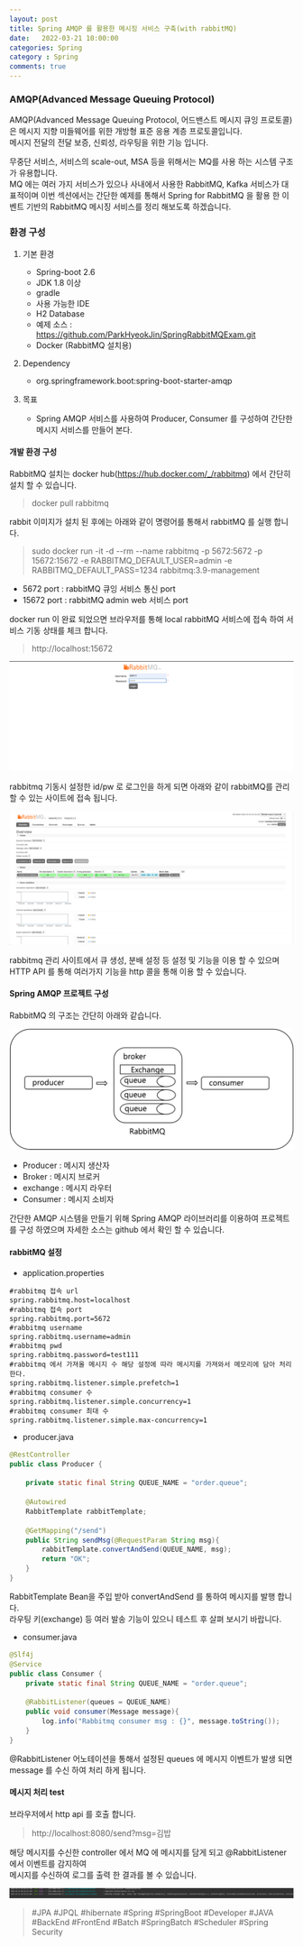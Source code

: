 ```yaml
---
layout: post
title: Spring AMQP 를 활용한 메시징 서비스 구축(with rabbitMQ)
date:   2022-03-21 10:00:00
categories: Spring
category : Spring
comments: true 
---
```


### AMQP(Advanced Message Queuing Protocol)

AMQP(Advanced Message Queuing Protocol, 어드밴스트 메시지 큐잉 프로토콜) 은 메시지 지향 미들웨어를 위한 개방형 표준 응용 계층 프로토콜입니다.  
메시지 전달의 전달 보증, 신뢰성, 라우팅을 위한 기능 입니다.

무중단 서비스, 서비스의 scale-out, MSA 등을 위해서는 MQ를 사용 하는 시스템 구조가 유용합니다.    
MQ 에는 여러 가지 서비스가 있으나 사내에서 사용한 RabbitMQ, Kafka 서비스가 대표적이며 
이번 섹션에서는 간단한 예제를 통해서 Spring for RabbitMQ 을 활용 한 이벤트 기반의 RabbitMQ 메시징 서비스를 정리 해보도록 하겠습니다.     

### 환경 구성

1. 기본 환경

    - Spring-boot 2.6
    - JDK 1.8 이상
    - gradle
    - 사용 가능한 IDE
    - H2 Database
    - 예제 소스 : <https://github.com/ParkHyeokJin/SpringRabbitMQExam.git>
    - Docker (RabbitMQ 설치용)

2. Dependency
    
    - org.springframework.boot:spring-boot-starter-amqp

3. 목표

    - Spring AMQP 서비스를 사용하여 Producer, Consumer 를 구성하여 간단한 메시지 서비스를 만들어 본다.

#### 개발 환경 구성

RabbitMQ 설치는 docker hub(https://hub.docker.com/_/rabbitmq) 에서 간단히 설치 할 수 있습니다.  

> docker pull rabbitmq

rabbit 이미지가 설치 된 후에는 아래와 같이 명령어를 통해서 rabbitMQ 를 실행 합니다.

> sudo docker run -it -d --rm --name rabbitmq -p 5672:5672 -p 15672:15672  -e RABBITMQ_DEFAULT_USER=admin -e RABBITMQ_DEFAULT_PASS=1234 rabbitmq:3.9-management

- 5672 port : rabbitMQ 큐잉 서비스 통신 port
- 15672 port : rabbitMQ admin web 서비스 port

docker run 이 완료 되었으면 브라우저를 통해 local rabbitMQ 서비스에 접속 하여 서비스 기동 상태를 체크 합니다.

> http://localhost:15672

![img.png](/img/spring/rabbitmq-img2.png)

rabbitmq 기동시 설정한 id/pw 로 로그인을 하게 되면 아래와 같이 rabbitMQ를 관리 할 수 있는 사이트에 접속 됩니다.

![img.png](/img/spring/rabbitmq-img3.png)

rabbitmq 관리 사이트에서 큐 생성, 분배 설정 등 설정 및 기능을 이용 할 수 있으며 HTTP API 를 통해 여러가지 기능을 http 콜을 통해 이용 할 수 있습니다.

#### Spring AMQP 프로젝트 구성

RabbitMQ 의 구조는 간단히 아래와 같습니다.  

![rabbitMQ](/img/spring/rabbitmq-img1.png)

- Producer : 메시지 생산자
- Broker   : 메시지 브로커
- exchange : 메시지 라우터 
- Consumer : 메시지 소비자

간단한 AMQP 시스템을 만들기 위해 Spring AMQP 라이브러리를 이용하여 프로젝트를 구성 하였으며 자세한 소스는 github 에서 확인 할 수 있습니다.

#### rabbitMQ 설정

- application.properties 

```properties
#rabbitmq 접속 url
spring.rabbitmq.host=localhost
#rabbitmq 접속 port
spring.rabbitmq.port=5672
#rabbitmq username
spring.rabbitmq.username=admin
#rabbitmq pwd
spring.rabbitmq.password=test111
#rabbitmq 에서 가져올 메시지 수 해당 설정에 따라 메시지를 가져와서 메모리에 담아 처리한다.
spring.rabbitmq.listener.simple.prefetch=1
#rabbitmq consumer 수
spring.rabbitmq.listener.simple.concurrency=1
#rabbitmq consumer 최대 수
spring.rabbitmq.listener.simple.max-concurrency=1
```

- producer.java

```java
@RestController
public class Producer {

    private static final String QUEUE_NAME = "order.queue";

    @Autowired
    RabbitTemplate rabbitTemplate;
    
    @GetMapping("/send")
    public String sendMsg(@RequestParam String msg){
        rabbitTemplate.convertAndSend(QUEUE_NAME, msg);
        return "OK";
    }
}
```

RabbitTemplate Bean을 주입 받아 convertAndSend 를 통하여 메시지를 발행 합니다.     
라우팅 키(exchange) 등 여러 발송 기능이 있으니 테스트 후 살펴 보시기 바랍니다.   

- consumer.java

```java
@Slf4j
@Service
public class Consumer {
    private static final String QUEUE_NAME = "order.queue";

    @RabbitListener(queues = QUEUE_NAME)
    public void consumer(Message message){
        log.info("Rabbitmq consumer msg : {}", message.toString());
    }
}
```

@RabbitListener 어노테이션을 통해서 설정된 queues 에 메시지 이벤트가 발생 되면 message 를 수신 하여 처리 하게 됩니다.

#### 메시지 처리 test

브라우저에서 http api 를 호출 합니다. 

> http://localhost:8080/send?msg=김밥

해당 메시지를 수신한 controller 에서 MQ 에 메시지를 담게 되고 @RabbitListener 에서 이벤트를 감지하여  
메시지를 수신하여 로그를 출력 한 결과를 볼 수 있습니다.

![img.png](/img/spring/rabbitmq-img4.png)




> #JPA #JPQL #hibernate #Spring #SpringBoot #Developer #JAVA #BackEnd #FrontEnd #Batch #SpringBatch
> #Scheduler #Spring Security